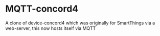 # MQTT-concord4
A clone of device-concord4 which was originally for SmartThings via a web-server, this now hosts itself via MQTT
